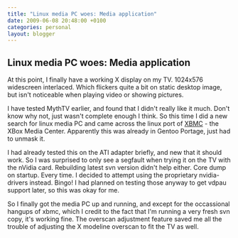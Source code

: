 ```yaml
---
title: "Linux media PC woes: Media application"
date: 2009-06-08 20:48:00 +0100
categories: personal
layout: blogger
---
```


## Linux media PC woes: Media application

At this point, I finally have a working X display on my TV. 1024x576 widescreen
interlaced. Which flickers quite a bit on static desktop image, but isn't
noticeable when playing video or showing pictures.

I have tested MythTV earlier, and found that I didn't really like it much. Don't
know why not, just wasn't complete enough I think. So this time I did a new
search for linux media PC and came across the linux port of
[XBMC](http://xbmc.org/) - the XBox Media Center. Apparently this was already in
Gentoo Portage, just had to unmask it.

I had already tested this on the ATI adapter briefly, and new that it should
work. So I was surprised to only see a segfault when trying it on the TV with
the nVidia card. Rebuilding latest svn version didn't help either. Core dump on
startup. Every time. I decided to attempt using the proprietary nvidia-drivers
instead. Bingo! I had planned on testing those anyway to get vdpau support
later, so this was okay for me.

So I finally got the media PC up and running, and except for the occassional
hangups of xbmc, which I credit to the fact that I'm running a very fresh svn
copy, it's working fine. The overscan adjustment feature saved me all the
trouble of adjusting the X modeline overscan to fit the TV as well.

